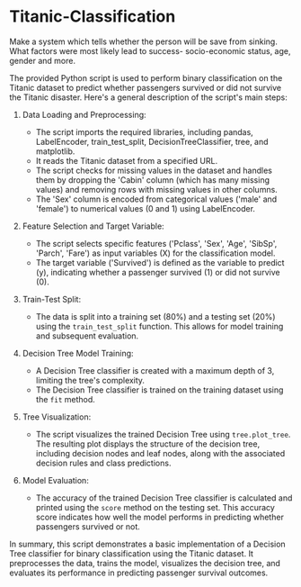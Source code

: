 # Titanic-Classification
Make a system which tells whether the person will be save  from sinking. What factors were most likely lead to success- socio-economic status, age, gender and more.

The provided Python script is used to perform binary classification on the Titanic dataset to predict whether passengers survived or did not survive the Titanic disaster. Here's a general description of the script's main steps:

1. Data Loading and Preprocessing:
   - The script imports the required libraries, including pandas, LabelEncoder, train_test_split, DecisionTreeClassifier, tree, and matplotlib.
   - It reads the Titanic dataset from a specified URL.
   - The script checks for missing values in the dataset and handles them by dropping the 'Cabin' column (which has many missing values) and removing rows with missing values in other columns.
   - The 'Sex' column is encoded from categorical values ('male' and 'female') to numerical values (0 and 1) using LabelEncoder.

2. Feature Selection and Target Variable:
   - The script selects specific features ('Pclass', 'Sex', 'Age', 'SibSp', 'Parch', 'Fare') as input variables (X) for the classification model.
   - The target variable ('Survived') is defined as the variable to predict (y), indicating whether a passenger survived (1) or did not survive (0).

3. Train-Test Split:
   - The data is split into a training set (80%) and a testing set (20%) using the `train_test_split` function. This allows for model training and subsequent evaluation.

4. Decision Tree Model Training:
   - A Decision Tree classifier is created with a maximum depth of 3, limiting the tree's complexity.
   - The Decision Tree classifier is trained on the training dataset using the `fit` method.

5. Tree Visualization:
   - The script visualizes the trained Decision Tree using `tree.plot_tree`. The resulting plot displays the structure of the decision tree, including decision nodes and leaf nodes, along with the associated decision rules and class predictions.

6. Model Evaluation:
   - The accuracy of the trained Decision Tree classifier is calculated and printed using the `score` method on the testing set. This accuracy score indicates how well the model performs in predicting whether passengers survived or not.

In summary, this script demonstrates a basic implementation of a Decision Tree classifier for binary classification using the Titanic dataset. It preprocesses the data, trains the model, visualizes the decision tree, and evaluates its performance in predicting passenger survival outcomes.
